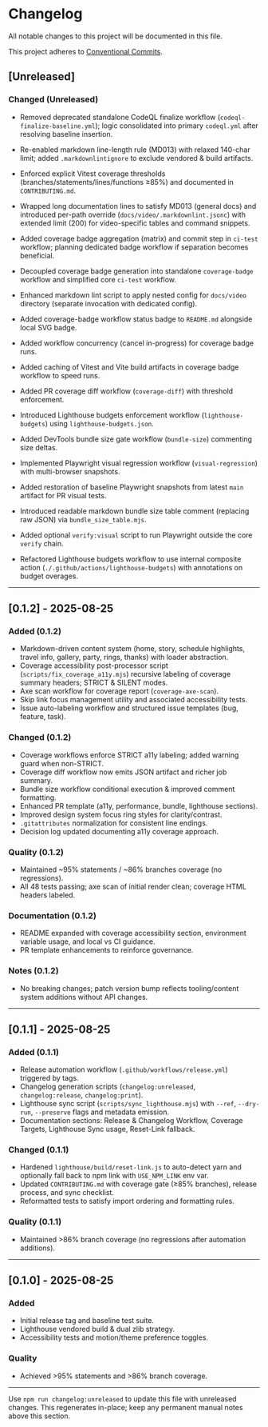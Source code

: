 # Changelog

All notable changes to this project will be documented in this file.

This project adheres to [Conventional Commits](https://www.conventionalcommits.org/).

## [Unreleased]

### Changed (Unreleased)

- Removed deprecated standalone CodeQL finalize workflow
  (`codeql-finalize-baseline.yml`); logic consolidated into primary `codeql.yml`
  after resolving baseline insertion.

- Re-enabled markdown line-length rule (MD013) with relaxed 140-char limit; added `.markdownlintignore` to exclude vendored & build artifacts.
- Enforced explicit Vitest coverage thresholds (branches/statements/lines/functions ≥85%) and documented in `CONTRIBUTING.md`.
- Wrapped long documentation lines to satisfy MD013 (general docs) and introduced per-path
  override (`docs/video/.markdownlint.jsonc`) with extended limit (200) for video-specific
  tables and command snippets.
- Added coverage badge aggregation (matrix) and commit step in `ci-test` workflow; planning
  dedicated badge workflow if separation becomes beneficial.
- Decoupled coverage badge generation into standalone `coverage-badge` workflow and simplified
  core `ci-test` workflow.
- Enhanced markdown lint script to apply nested config for `docs/video` directory (separate
  invocation with dedicated config).
- Added coverage-badge workflow status badge to `README.md` alongside local SVG badge.
- Added workflow concurrency (cancel in-progress) for coverage badge runs.
- Added caching of Vitest and Vite build artifacts in coverage badge workflow to speed runs.
- Added PR coverage diff workflow (`coverage-diff`) with threshold enforcement.
- Introduced Lighthouse budgets enforcement workflow (`lighthouse-budgets`) using `lighthouse-budgets.json`.
- Added DevTools bundle size gate workflow (`bundle-size`) commenting size deltas.
- Implemented Playwright visual regression workflow (`visual-regression`) with multi-browser snapshots.
- Added restoration of baseline Playwright snapshots from latest `main` artifact for PR visual tests.
- Introduced readable markdown bundle size table comment (replacing raw JSON) via `bundle_size_table.mjs`.
- Added optional `verify:visual` script to run Playwright outside the core `verify` chain.
- Refactored Lighthouse budgets workflow to use internal composite action
  (`./.github/actions/lighthouse-budgets`) with annotations on budget overages.

---

## [0.1.2] - 2025-08-25

### Added (0.1.2)

- Markdown-driven content system (home, story, schedule highlights, travel info, gallery, party, rings, thanks) with loader abstraction.
- Coverage accessibility post-processor script (`scripts/fix_coverage_a11y.mjs`) recursive labeling of coverage
  summary headers; STRICT & SILENT modes.
- Axe scan workflow for coverage report (`coverage-axe-scan`).
- Skip link focus management utility and associated accessibility tests.
- Issue auto-labeling workflow and structured issue templates (bug, feature, task).

### Changed (0.1.2)

- Coverage workflows enforce STRICT a11y labeling; added warning guard when non-STRICT.
- Coverage diff workflow now emits JSON artifact and richer job summary.
- Bundle size workflow conditional execution & improved comment formatting.
- Enhanced PR template (a11y, performance, bundle, lighthouse sections).
- Improved design system focus ring styles for clarity/contrast.
- `.gitattributes` normalization for consistent line endings.
- Decision log updated documenting a11y coverage approach.

### Quality (0.1.2)

- Maintained ~95% statements / ~86% branches coverage (no regressions).
- All 48 tests passing; axe scan of initial render clean; coverage HTML headers labeled.

### Documentation (0.1.2)

- README expanded with coverage accessibility section, environment variable usage, and local vs CI guidance.
- PR template enhancements to reinforce governance.

### Notes (0.1.2)

- No breaking changes; patch version bump reflects tooling/content system additions without API changes.

---

## [0.1.1] - 2025-08-25

### Added (0.1.1)

- Release automation workflow (`.github/workflows/release.yml`) triggered by tags.
- Changelog generation scripts (`changelog:unreleased`, `changelog:release`, `changelog:print`).
- Lighthouse sync script (`scripts/sync_lighthouse.mjs`) with `--ref`, `--dry-run`, `--preserve` flags and metadata emission.
- Documentation sections: Release & Changelog Workflow, Coverage Targets, Lighthouse Sync usage, Reset-Link fallback.

### Changed (0.1.1)

- Hardened `lighthouse/build/reset-link.js` to auto-detect yarn and optionally fall back to npm link with `USE_NPM_LINK` env var.
- Updated `CONTRIBUTING.md` with coverage gate (≥85% branches), release process, and sync checklist.
- Reformatted tests to satisfy import ordering and formatting rules.

### Quality (0.1.1)

- Maintained >86% branch coverage (no regressions after automation additions).

---

## [0.1.0] - 2025-08-25

### Added

- Initial release tag and baseline test suite.
- Lighthouse vendored build & dual zlib strategy.
- Accessibility tests and motion/theme preference toggles.

### Quality

- Achieved >95% statements and >86% branch coverage.

---

Use `npm run changelog:unreleased` to update this file with unreleased changes.
This regenerates in-place; keep any permanent manual notes above this section.
